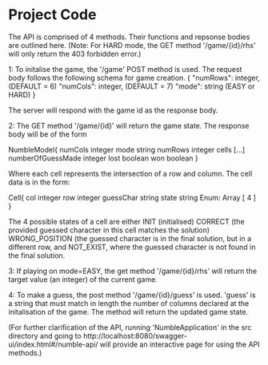 # Project Code
The API is comprised of 4 methods. Their functions and repsonse bodies are outlined here. (Note: For HARD mode, the GET method '/game/{id}/rhs' will only return the 403 forbidden error.)

1: To initalise the game, the '/game' POST method is used. The request body follows the following schema for game creation.
{
  "numRows": integer, (DEFAULT = 6)
  "numCols": integer, (DEFAULT = 7)
  "mode": string  (EASY or HARD)
}

The server will respond with the game id as the response body.

2: The GET method '/game/{id}' will return the game state. The response body will be of the form 

NumbleModel{
numCols	integer
mode	string
numRows	integer
cells	[...]
numberOfGuessMade integer
lost	boolean
won	boolean
} 

Where each cell represents the intersection of a row and column. The cell data is in the form:

Cell{
col	integer
row	integer
guessChar string
state	string
Enum:
Array [ 4 ]
}

The 4 possible states of a cell are either INIT (initialised) CORRECT (the provided guessed character in this cell matches the solution)
WRONG_POSITION (the guessed character is in the final solution, but in a different row, and NOT_EXIST, where the guessed character is not
found in the final solution.

3: If playing on mode=EASY, the get method '/game/{id}/rhs' will return the target value (an integer) of the current game.


4: To make a guess, the post method '/game/{id}/guess' is used. 'guess' is a string that must match in length the number of columns declared at
the initalisation of the game.  The method will return the updated game state.

(For further clarification of the API, running 'NumbleApplication' in the src directory and going to http://localhost:8080/swagger-ui/index.html#/numble-api/
will provide an interactive page for using the API methods.)
